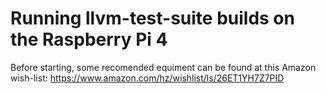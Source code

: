# Running llvm-test-suite builds on the Raspberry Pi 4

Before starting, some recomended equiment can be found at this Amazon wish-list: https://www.amazon.com/hz/wishlist/ls/26ET1YH7Z7PID
